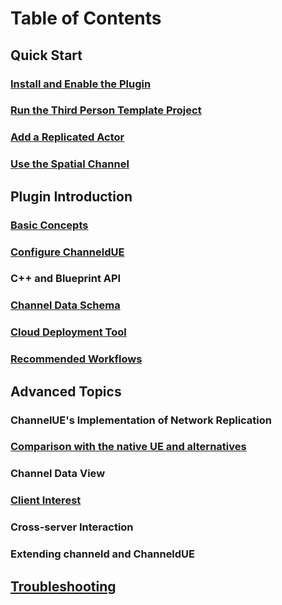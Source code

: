 # Table of Contents
## Quick Start
### [Install and Enable the Plugin](installation.md)
### [Run the Third Person Template Project](third-person-template.md)
### [Add a Replicated Actor](add-replication.md)
### [Use the Spatial Channel](use-spatial-channel.md)

## Plugin Introduction
### [Basic Concepts](basic-concepts.md)
### [Configure ChanneldUE](settings.md)
### C++ and Blueprint API
### [Channel Data Schema](channel-data-schema.md)
### [Cloud Deployment Tool](cloud-deployment-tool.md)
### [Recommended Workflows](recommended-workflow.md)

## Advanced Topics
### ChannelUE's Implementation of Network Replication
### [Comparison with the native UE and alternatives](native-ue-comparison.md)
### Channel Data View
### [Client Interest](client-interest.md)
### Cross-server Interaction
### Extending channeld and ChanneldUE

## [Troubleshooting](troubleshooting.md)